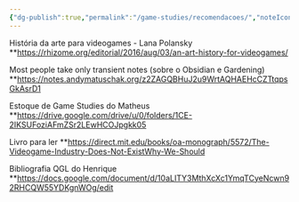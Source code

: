 ```yaml
---
{"dg-publish":true,"permalink":"/game-studies/recomendacoes/","noteIcon":""}
---
```



História da arte para videogames - Lana Polansky
**https://rhizome.org/editorial/2016/aug/03/an-art-history-for-videogames/

Most people take only transient notes (sobre o Obsidian e Gardening)
**https://notes.andymatuschak.org/z2ZAGQBHuJ2u9WrtAQHAEHcCZTtqpsGkAsrD1


Estoque de Game Studies do Matheus
**https://drive.google.com/drive/u/0/folders/1CE-2IKSUFoziAFmZSr2LEwHCOJpgkk05

Livro para ler
**https://direct.mit.edu/books/oa-monograph/5572/The-Videogame-Industry-Does-Not-ExistWhy-We-Should

Bibliografia QGL do Henrique
**https://docs.google.com/document/d/10aLITY3MthXcXc1YmqTCyeNcwn92RHCQW55YDKgnWOg/edit

